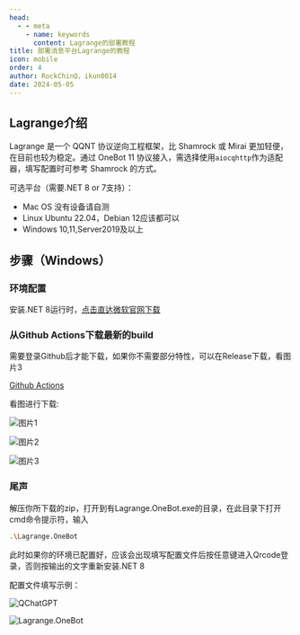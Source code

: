 ```yaml
---
head:
  - - meta
    - name: keywords
      content: Lagrange的部署教程
title: 部署消息平台Lagrange的教程
icon: mobile
order: 4
author: RockChinQ，ikun0014
date: 2024-05-05
---
```


## Lagrange介绍

Lagrange 是一个 QQNT 协议逆向工程框架，比 Shamrock 或 Mirai 更加轻便，在目前也较为稳定。通过 OneBot 11 协议接入，需选择使用`aiocqhttp`作为适配器，填写配置时可参考 Shamrock 的方式。

可选平台（需要.NET 8 or 7支持）：

- Mac OS 没有设备请自测
- Linux Ubuntu 22.04，Debian 12应该都可以
- Windows 10,11,Server2019及以上

## 步骤（Windows）

### 环境配置

安装.NET 8运行时，[点击直达微软官网下载](https://dotnet.microsoft.com/zh-cn/download/dotnet/thank-you/runtime-desktop-8.0.4-windows-x64-installer)

### 从Github Actions下载最新的build

需要登录Github后才能下载，如果你不需要部分特性，可以在Release下载，看图片3

[Github Actions](https://github.com/KonataDev/Lagrange.Core/actions)  

看图进行下载:

![图片1](https://cos.thelazy.cn/pictures/202405051146016.png)

![图片2](https://cos.thelazy.cn/pictures/202405051146016.png)

![图片3](https://cos.thelazy.cn/pictures/202405051151432.png)

### 尾声

解压你所下载的zip，打开到有Lagrange.OneBot.exe的目录，在此目录下打开cmd命令提示符，输入
```bash
.\Lagrange.OneBot
```
此时如果你的环境已配置好，应该会出现填写配置文件后按任意键进入Qrcode登录，否则按输出的文字重新安装.NET 8

配置文件填写示例：

![QChatGPT](https://cos.thelazy.cn/pictures/202405030020431.png)

![Lagrange.OneBot](https://cos.thelazy.cn/pictures/202405030020679.png)